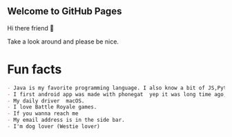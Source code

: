 ## Welcome to GitHub Pages

Hi there friend 👋

Take a look around and please be nice.

# Fun facts
```markdown
- Java is my favorite programming language. I also know a bit of JS,Python and go, just a little bit.
- I first android app was made with phonegat  yep it was long time ago, dark times.
- My daily driver  macOS.
- I love Battle Royale games.
- If you wanna reach me
- My email address is in the side bar.
- I'm dog lover (Westie lover)
```
